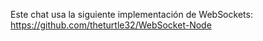 Este chat usa la siguiente implementación de WebSockets: https://github.com/theturtle32/WebSocket-Node
